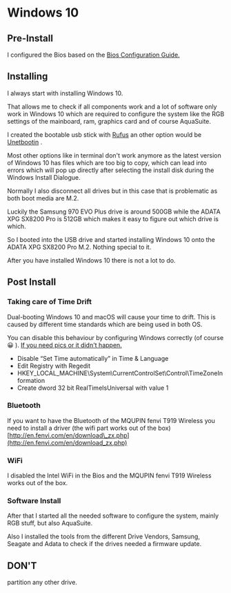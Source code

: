 # Windows 10

## Pre-Install

I configured the Bios based on the [Bios Configuration Guide.](bios-configuration-guide.md)

## Installing

I always start with installing Windows 10.

That allows me to check if all components work and a lot of software only work in Windows 10 which are required to configure the system like the RGB settings of the mainboard, ram, graphics card and of course AquaSuite.

I created the bootable usb stick with [Rufus](https://rufus.ie/) an other option would be [Unetbootin](https://unetbootin.github.io/) .

Most other options like in terminal don't work anymore as the latest version of Windows 10 has files which are too big to copy, which can lead into errors which will pop up directly after selecting the install disk during the Windows Install Dialogue.

Normally I also disconnect all drives but in this case that is problematic as both boot media are M.2.

Luckily the Samsung 970 EVO Plus drive is around 500GB while the ADATA XPG SX8200 Pro is 512GB which makes it easy to figure out which drive is which.

So I booted into the USB drive and started installing Windows 10 onto the ADATA XPG SX8200 Pro M.2. Nothing special to it.

After you have installed Windows 10 there is not a lot to do.

## Post Install

### Taking care of Time Drift

Dual-booting Windows 10 and macOS will cause your time to drift. This is caused by different time standards which are being used in both OS.

You can disable this behaviour by configuring Windows correctly \(of course 😀 \). [If you need pics or it didn't happen.](http://www.applegazette.com/mac/fix-windows-and-macos-showing-different-times-dual-booting/)

* Disable “Set Time automatically” in Time & Language
* Edit Registry with Regedit 
* HKEY\_LOCAL\_MACHINE\System\CurrentControlSet\Control\TimeZoneInformation
* Create dword 32 bit RealTimeIsUniversal with value 1

### Bluetooth

If you want to have the Bluetooth of the MQUPIN fenvi T919 Wireless you need to install a driver \(the wifi part works out of the box\) [http://en.fenvi.com/en/download\_zx.php](http://en.fenvi.com/en/download_zx.php) 

### WiFi

I disabled the Intel WiFi in the Bios and the MQUPIN fenvi T919 Wireless works out of the box.

### Software Install

After that I started all the needed software to configure the system, mainly RGB stuff, but also AquaSuite.

Also I installed the tools from the different Drive Vendors, Samsung, Seagate and Adata to check if the drives needed a firmware update.

## DON'T

partition any other drive.

